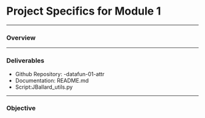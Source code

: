 # Project Specifics for Module 1 

____________________________________________________
### Overview
____________________________________________________
### Deliverables
+ Github Repository:   -datafun-01-attr
+ Documentation: README.md
+ Script:JBallard_utils.py
____________________________________________________
### Objective

